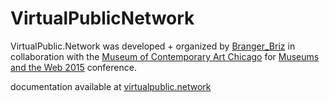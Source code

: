 # VirtualPublicNetwork

VirtualPublic.Network was developed + organized by [Branger_Briz](http://brangerbriz.com/) in collaboration with the [Museum of Contemporary Art Chicago](http://www.mcachicago.org/) for [Museums and the Web 2015](http://mw2015.museumsandtheweb.com/) conference. 

documentation available at [virtualpublic.network](http://virtualpublic.network/)
